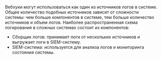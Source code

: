 Вебхуки могут использоваться как один из источников логов в системе. Общее количество подобных источников зависит от сложности системы: чем больше компонентов в системе, тем больше количество источников и объем логов. Наиболее распространенная схема логирования в сложных системах состоит из компонентов:

* Сборщик логов: принимает логи от нескольких источников и выгружает логи в SIEM-систему.
* SIEM-система: используется для анализа логов и мониторинга состояния системы.
